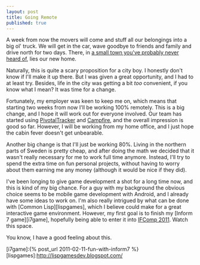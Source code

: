 ```yaml
---
layout: post
title: Going Remote
published: true
---
```


A week from now the movers will come and stuff all our belongings into
a big ol' truck. We will get in the car, wave goodbye to friends and
family and drive north for two days. There, in
[a small town you've probably never heard of][ojebyn], lies our new
home.

Naturally, this is quite a scary proposition for a city boy. I
honestly don't know if I'll make it up there. But I was given a great
opportunity, and I had to at least try. Besides, life in the city was
getting a bit _too_ convenient, if you know what I mean? It was time
for a change.

Fortunately, my employer was keen to keep me on, which means that
starting two weeks from now I'll be working 100% remotely. This is a
big change, and I hope it will work out for everyone involved. Our
team has started using [PivotalTracker][pt] and [Campfire][cfire], and
the overall impression is good so far. However, I will be working from
my home office, and I just hope the cabin fever doesn't get
unbearable.

Another big change is that I'll just be working 80%. Living in the
northern parts of Sweden is pretty cheap, and after doing the math we
decided that it wasn't really necessary for me to work full time
anymore. Instead, I'll try to spend the extra time on fun personal
projects, without having to worry about them earning me any money
(although it would be nice if they did). 

I've been longing to give game development a shot for a long time now,
and this is kind of my big chance. For a guy with my background the
obvious choice seems to be mobile game development with Android, and I
already have some ideas to work on. I'm also really intrigued by what
can be done with [Common Lisp][lispgames], which I believe could make
for a great interactive game environment. However, my first
goal is to finish my [Inform 7 game][i7game], hopefully being able to
enter it into [IFComp 2011][ifcomp]. Watch this space.

You know, I have a good feeling about this.

[ojebyn]:http://sv.wikipedia.org/wiki/%C3%96jebyn
[pt]:http://www.pivotaltracker.com
[cfire]:http://campirenow.com
[ifcomp]:http://www.ifcomp.org/
[i7game]:{% post_url 2011-02-11-fun-with-inform7 %}
[lispgames]:http://lispgamesdev.blogspot.com/
